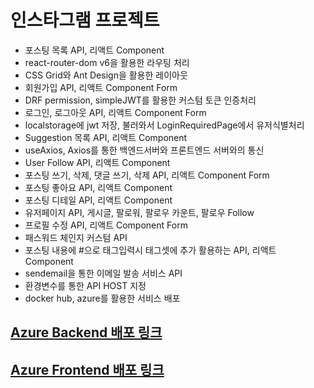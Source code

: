 # 인스타그램 프로젝트

<div>
  <ul>
    <li>포스팅 목록 API, 리액트 Component</li>
    <li>react-router-dom v6을 활용한 라우팅 처리</li>
    <li>CSS Grid와 Ant Design을 활용한 레이아웃</li>
    <li>회원가입 API, 리액트 Component Form</li>
    <li>DRF permission, simpleJWT를 활용한 커스텀 토큰 인증처리</li>
    <li>로그인, 로그아웃 API, 리액트 Component Form</li>
    <li>localstorage에 jwt 저장, 불러와서 LoginRequiredPage에서 유저식별처리</li>
    <li>Suggestion 목록 API, 리액트 Component</li>
    <li>useAxios, Axios를 통한 백엔드서버와 프론트엔드 서버와의 통신</li>
    <li>User Follow API, 리액트 Component</li>
    <li>포스팅 쓰기, 삭제, 댓글 쓰기, 삭제 API, 리액트 Component Form </li>
    <li>포스팅 좋아요 API, 리액트 Component</li>
    <li>포스팅 디테일 API, 리액트 Component</li>
    <li>유저페이지 API, 게시글, 팔로워, 팔로우 카운트, 팔로우 Follow</li>
    <li>프로필 수정 API, 리액트 Component Form </li>
    <li>패스워드 체인지 커스텀 API</li>
    <li>포스팅 내용에 #으로 태그입력시 태그셋에 추가 활용하는 API, 리액트 Component</li>
    <li>sendemail을 통한 이메일 발송 서비스 API</li>
    <li>환경변수를 통한 API HOST 지정</li>
    <li>docker hub, azure를 활용한 서비스 배포</li>
  </ul>
  
  <h2><a href="https://educastdj.azurewebsites.net/api/posts/">Azure Backend 배포 링크</a><h2>
  <h2><a href="https://educastbingaulreact.z12.web.core.windows.net/">Azure Frontend 배포 링크</a><h2>
</div>
